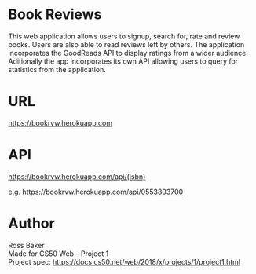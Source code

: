 # Book Reviews
This web application allows users to signup, search for, rate and review books. Users are also able to read reviews left by others. The application incorporates the GoodReads API to display ratings from a wider audience. Aditionally the app incorporates its own API allowing users to query for statistics from the application.

# URL
https://bookrvw.herokuapp.com

# API
https://bookrvw.herokuapp.com/api/(isbn)

e.g. https://bookrvw.herokuapp.com/api/0553803700

# Author
Ross Baker  
Made for CS50 Web - Project 1  
Project spec: https://docs.cs50.net/web/2018/x/projects/1/project1.html
